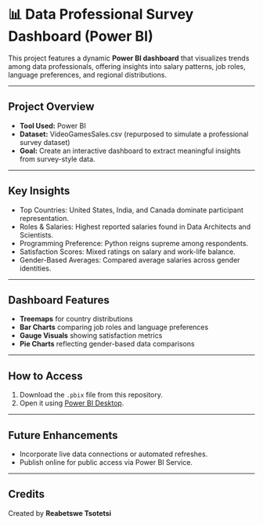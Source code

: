 
# 📊 Data Professional Survey Dashboard (Power BI)

This project features a dynamic **Power BI dashboard** that visualizes trends among data professionals, offering insights into salary patterns, job roles, language preferences, and regional distributions.

---

## Project Overview

- **Tool Used:** Power BI
- **Dataset:** VideoGamesSales.csv (repurposed to simulate a professional survey dataset)
- **Goal:** Create an interactive dashboard to extract meaningful insights from survey-style data.

---

##  Key Insights

- Top Countries: United States, India, and Canada dominate participant representation.
- Roles & Salaries: Highest reported salaries found in Data Architects and Scientists.
- Programming Preference: Python reigns supreme among respondents.
- Satisfaction Scores: Mixed ratings on salary and work-life balance.
- Gender-Based Averages: Compared average salaries across gender identities.

---

##  Dashboard Features

- **Treemaps** for country distributions
- **Bar Charts** comparing job roles and language preferences
- **Gauge Visuals** showing satisfaction metrics
- **Pie Charts** reflecting gender-based data comparisons

---

## How to Access

1. Download the `.pbix` file from this repository.
2. Open it using [Power BI Desktop](https://powerbi.microsoft.com/en-us/downloads/).

---

## Future Enhancements

- Incorporate live data connections or automated refreshes.
- Publish online for public access via Power BI Service.

---

## Credits
Created by **Reabetswe Tsotetsi**  
